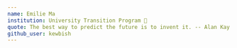 ```yaml
---
name: Emilie Ma
institution: University Transition Program 🚩
quote: The best way to predict the future is to invent it. -- Alan Kay
github_user: kewbish
---
```

